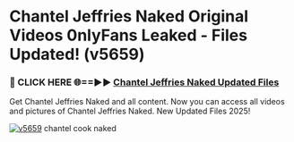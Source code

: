 # Chantel Jeffries Naked Original Videos 0nlyFans Leaked - Files Updated! (v5659)

<h3>🔴 CLICK HERE 🌐==►► <a href="https://tinyurl.com/up5wt9bj" rel="nofollow">Chantel Jeffries Naked Updated Files</a></h3>

Get Chantel Jeffries Naked and all content. Now you can access all videos and pictures of Chantel Jeffries Naked. New Updated Files 2025!

[![v5659](https://i.imgur.com/ABiUzMV.gif)](https://tinyurl.com/up5wt9bj)
chantel cook naked